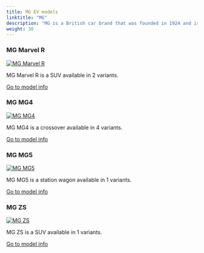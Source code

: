 ```yaml
---
title: MG EV models
linktitle: "MG"
description: "MG is a British car brand that was founded in 1924 and is now owned by SAIC Motor, a Chinese automobile group. MG has a long history of producing sports cars and roadsters, but in recent years it has shifted to electric and hybrid vehicles. "
weight: 30
---
```

<!-- markdownlint-disable MD033 -->
<!-- markdownlint-disable MD010 -->


<div class="container p-3 mb-4 bg-body-tertiary rounded border">
<h3> MG Marvel R</h3>
	<div class="row">
		<div class="col col-12 col-md-6">
			<a href="marvel_r"><img src="https://media.evkx.net/multimedia/models/mg/marvel_r/marvel_r_electric/main_1_st.jpg" class="img-fluid" alt="MG Marvel R" ></a>
		</div>
		<div class="col col-12 col-md-6">
<p>
MG Marvel R is a SUV available in 2 variants.
</p>
	<a href="marvel_r/" class="btn btn-outline-primary" role="button">Go to model info</a>
		</div>
	</div>
</div>
<div class="container p-3 mb-4 bg-body-tertiary rounded border">
<h3> MG MG4</h3>
	<div class="row">
		<div class="col col-12 col-md-6">
			<a href="mg4"><img src="https://media.evkx.net/multimedia/models/mg/mg4/mg4_electric_luxury/main_1_st.jpg" class="img-fluid" alt="MG MG4" ></a>
		</div>
		<div class="col col-12 col-md-6">
<p>
MG MG4 is a crossover available in 4 variants.
</p>
	<a href="mg4/" class="btn btn-outline-primary" role="button">Go to model info</a>
		</div>
	</div>
</div>
<div class="container p-3 mb-4 bg-body-tertiary rounded border">
<h3> MG MG5</h3>
	<div class="row">
		<div class="col col-12 col-md-6">
			<a href="mg5"><img src="https://media.evkx.net/multimedia/models/mg/mg5/mg5_electric_long_range/main_1_st.jpg" class="img-fluid" alt="MG MG5" ></a>
		</div>
		<div class="col col-12 col-md-6">
<p>
MG MG5 is a station wagon available in 1 variants.
</p>
	<a href="mg5/" class="btn btn-outline-primary" role="button">Go to model info</a>
		</div>
	</div>
</div>
<div class="container p-3 mb-4 bg-body-tertiary rounded border">
<h3> MG ZS</h3>
	<div class="row">
		<div class="col col-12 col-md-6">
			<a href="zs"><img src="https://media.evkx.net/multimedia/models/mg/zs/zs_ev_long_range/main_1_st.jpg" class="img-fluid" alt="MG ZS" ></a>
		</div>
		<div class="col col-12 col-md-6">
<p>
MG ZS is a SUV available in 1 variants.
</p>
	<a href="zs/" class="btn btn-outline-primary" role="button">Go to model info</a>
		</div>
	</div>
</div>
